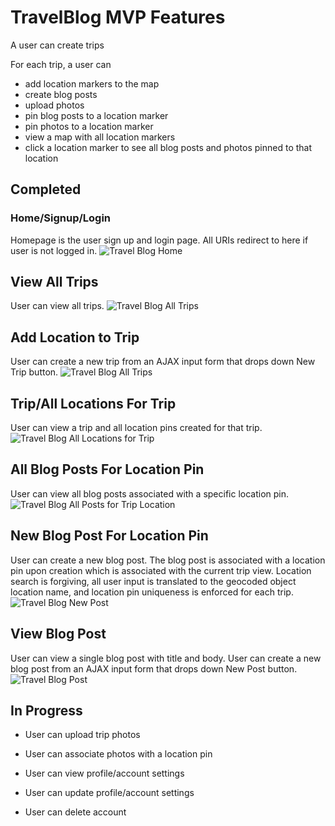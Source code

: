 # TravelBlog MVP Features
A user can create trips

For each trip, a user can
- add location markers to the map
- create blog posts
- upload photos
- pin blog posts to a location marker
- pin photos to a location marker
- view a map with all location markers
- click a location marker to see all blog posts and photos pinned to that location

## Completed

### Home/Signup/Login
Homepage is the user sign up and login page. All URIs redirect to here if user is not logged in.
![Travel Blog Home](http://i.imgur.com/ZvCJxxy.png "Signup/Login")

## View All Trips
User can view all trips.
![Travel Blog All Trips](http://i.imgur.com/5dtEvSj.png "All Trips")

## Add Location to Trip
User can create a new trip from an AJAX input form that drops down New Trip button.
![Travel Blog All Trips](http://i.imgur.com/5dtEvSj.png "All Trips")

## Trip/All Locations For Trip
User can view a trip and all location pins created for that trip.
![Travel Blog All Locations for Trip](http://i.imgur.com/CQfsaM1.png "All Locations for Trip")

## All Blog Posts For Location Pin
User can view all blog posts associated with a specific location pin.
![Travel Blog All Posts for Trip Location](http://i.imgur.com/TXYMTVO.png "All Posts for Trip Location")

## New Blog Post For Location Pin
User can create a new blog post. The blog post is associated with a location pin upon creation which is associated with the current trip view. Location search is forgiving, all user input is translated to the geocoded object location name, and location pin uniqueness is enforced for each trip.
![Travel Blog New Post](http://i.imgur.com/geTbykS.png "New Post")

## View Blog Post
User can view a single blog post with title and body. User can create a new blog post from an AJAX input form that drops down New Post button.
![Travel Blog Post](http://i.imgur.com/oQzP8k2.png "View Post")

## In Progress
- User can upload trip photos
- User can associate photos with a location pin

- User can view profile/account settings
- User can update profile/account settings
- User can delete account